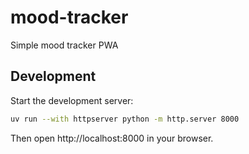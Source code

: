 # mood-tracker

Simple mood tracker PWA

## Development

Start the development server:

```bash
uv run --with httpserver python -m http.server 8000
```

Then open http://localhost:8000 in your browser.
